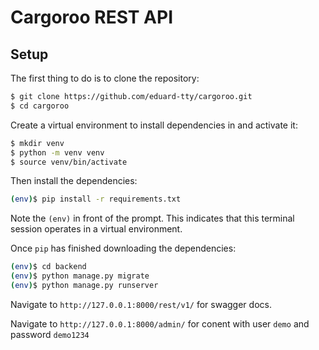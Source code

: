 # Cargoroo REST API

## Setup

The first thing to do is to clone the repository:

```sh
$ git clone https://github.com/eduard-tty/cargoroo.git
$ cd cargoroo
```

Create a virtual environment to install dependencies in and activate it:

```sh
$ mkdir venv
$ python -m venv venv
$ source venv/bin/activate
```

Then install the dependencies:

```sh
(env)$ pip install -r requirements.txt
```
Note the `(env)` in front of the prompt. This indicates that this terminal
session operates in a virtual environment.

Once `pip` has finished downloading the dependencies:
```sh
(env)$ cd backend
(env)$ python manage.py migrate
(env)$ python manage.py runserver
```

Navigate to `http://127.0.0.1:8000/rest/v1/` for swagger docs.

Navigate to `http://127.0.0.1:8000/admin/` for conent with user `demo` and password `demo1234`
